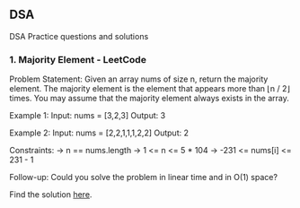 ## DSA
DSA Practice questions and solutions

### 1. Majority Element - LeetCode
Problem Statement:
Given an array nums of size n, return the majority element.
The majority element is the element that appears more than ⌊n / 2⌋ times. You may assume that the majority element always exists in the array.

Example 1:
Input: nums = [3,2,3]
Output: 3

Example 2:
Input: nums = [2,2,1,1,1,2,2]
Output: 2 

Constraints:
-> n == nums.length
-> 1 <= n <= 5 * 104
-> -231 <= nums[i] <= 231 - 1

Follow-up: Could you solve the problem in linear time and in O(1) space?

Find the solution [here](https://github.com/Maniharika-1/DSA/blob/main/Majority%20Element%20-%20LeetCode.txt).
